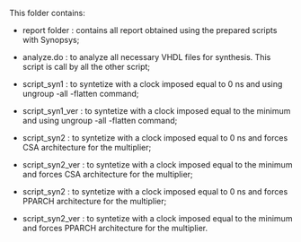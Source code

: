 This folder contains:

- report folder : contains all report obtained using the prepared scripts with Synopsys;

- analyze.do : to analyze all necessary VHDL files for synthesis. This script is call by all the other script;

- script_syn1 : to syntetize with a clock imposed equal to 0 ns and using ungroup -all -flatten command;

- script_syn1_ver : to syntetize with a clock imposed equal to the minimum and using ungroup -all -flatten command;

- script_syn2 : to syntetize with a clock imposed equal to 0 ns and forces CSA architecture for the multiplier;

- script_syn2_ver : to syntetize with a clock imposed equal to the minimum and forces CSA architecture for the multiplier;

- script_syn2 : to syntetize with a clock imposed equal to 0 ns and forces PPARCH architecture for the multiplier;

- script_syn2_ver : to syntetize with a clock imposed equal to the minimum and forces PPARCH architecture for the multiplier.